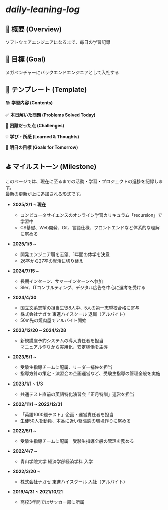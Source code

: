 # ***daily-leaning-log***

## 📕 概要 (Overview)

ソフトウェアエンジニアになるまで、毎日の学習記録

## 🚀 目標 (Goal)

メガベンチャーにバックエンドエンジニアとして入社する

## 📝 テンプレート (Template)

📚 **学習内容 (Contents)**

✅ **本日解いた問題 (Problems Solved Today)**

🤔 **困難だった点 (Challenges)**

💡 **学び・所感 (Learned & Thoughts)**

🎯 **明日の目標 (Goals for Tomorrow)**

## ⛳️ マイルストーン (Milestone)
このページでは、現在に至るまでの活動・学習・プロジェクトの進捗を記録します。</br>
最新の更新が上に追加される形式です。

- **2025/2/1 ~ 現在**
  - コンピュータサイエンスのオンライン学習カリキュラム「recursion」で学習中
  - CS基礎、Web開発、Git、言語仕様、フロントエンドなど体系的な理解に努める

- **2025/1/5 ~**
  - 開発エンジニア職を志望、1年間の休学を決意
  - 26卒から27卒の就活に切り替え

- **2024/7/15 ~**
  - 長期インターン、サマーインターンへ参加
  - Sler、ITコンサルティング、デジタル広告を中心に選考を受ける

- **2024/4/30**
  - 国立文系志望の担当生徒8人中、5人の第一志望校合格に寄与
  - 株式会社ナガセ 東進ハイスクール 退職（アルバイト）
  - 50m先の焼肉屋でアルバイト開始

- **2023/12/20 ~ 2024/2/28**
  - 新規講座予約システムの導入責任者を担当</br>
  マニュアル作りから実用化、安定稼働を主導

- **2023/5/1 ~**
  - 受験生指導チームに配属、リーダー補佐を担当
  - 指導方針の策定・演習会の企画運営など、受験生指導の管理全般を実施

- **2023/1/1 ~ 1/3**
  - 共通テスト直前の英語特化演習会「正月特訓」運営を担当

- **2022/11/1 ~ 2022/12/31**
  - 「英語1000題テスト」企画・運営責任者を担当
  - 生徒50人を動員、本番に近い緊張感の環境作りに努める

- **2022/5/1 ~**
  - 受験生指導チームに配属　受験生指導全般の管理を務める

- **2022/4/7 ~**
  - 青山学院大学 経済学部経済学科 入学

- **2022/3/20 ~**
  - 株式会社ナガセ 東進ハイスクール 入社（アルバイト）
  
- **2019/4/31 ~ 2021/10/21**
  - 高校3年間ではサッカー部に所属


